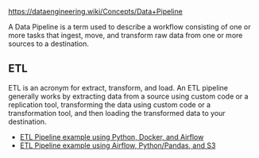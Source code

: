 https://dataengineering.wiki/Concepts/Data+Pipeline

A Data Pipeline is a term used to describe a workflow consisting of one or more tasks that ingest, move, and transform raw data from one or more sources to a destination.

## ETL
ETL is an acronym for extract, transform, and load. An ETL pipeline generally works by extracting data from a source using custom code or a replication tool, transforming the data using custom code or a transformation tool, and then loading the transformed data to your destination.

- [ETL Pipeline example using Python, Docker, and Airflow](https://github.com/sidharth1805/Spotify_etl)
- [ETL Pipeline example using Airflow, Python/Pandas, and S3](https://github.com/andrem8/surf_dash)
